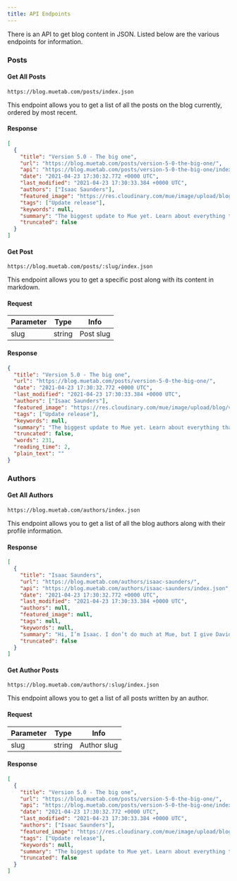```yaml
---
title: API Endpoints
---
```


There is an API to get blog content in JSON. Listed below are the various endpoints for information.

### Posts
#### Get All Posts
```https://blog.muetab.com/posts/index.json```

This endpoint allows you to get a list of all the posts on the blog currently, ordered by most recent.
#### Response
```json
[
  {
	"title": "Version 5.0 - The big one",
	"url": "https://blog.muetab.com/posts/version-5-0-the-big-one/",
	"api": "https://blog.muetab.com/posts/version-5-0-the-big-one/index.json",
	"date": "2021-04-23 17:30:32.772 +0000 UTC",
	"last_modified": "2021-04-23 17:30:33.384 +0000 UTC",
	"authors": ["Isaac Saunders"],
	"featured_image": "https://res.cloudinary.com/mue/image/upload/blog/version-5-0-the-big-one.webp",
	"tags": ["Update release"],
	"keywords": null,
	"summary": "The biggest update to Mue yet. Learn about everything that was added to Mue in the new 5.0 release.",
	"truncated": false
  }
]
```

#### Get Post
```https://blog.muetab.com/posts/:slug/index.json```

This endpoint allows you to get a specific post along with its content in markdown.
#### Request
Parameter | Type | Info
--- | --- | ---
slug | string | Post slug
#### Response
```json
{
  "title": "Version 5.0 - The big one",
  "url": "https://blog.muetab.com/posts/version-5-0-the-big-one/",
  "date": "2021-04-23 17:30:32.772 +0000 UTC",
  "last_modified": "2021-04-23 17:30:33.384 +0000 UTC",
  "authors": ["Isaac Saunders"],
  "featured_image": "https://res.cloudinary.com/mue/image/upload/blog/version-5-0-the-big-one.webp",
  "tags": ["Update release"],
  "keywords": null,
  "summary": "The biggest update to Mue yet. Learn about everything that was added to Mue in the new 5.0 release.",
  "truncated": false,
  "words": 231,
  "reading_time": 2,
  "plain_text": ""
}
```

### Authors
#### Get All Authors
```https://blog.muetab.com/authors/index.json```

This endpoint allows you to get a list of all the blog authors along with their profile information.
#### Response
```json
[
  {
	"title": "Isaac Saunders",
	"url": "https://blog.muetab.com/authors/isaac-saunders/",
	"api": "https://blog.muetab.com/authors/isaac-saunders/index.json",
	"date": "2021-04-23 17:30:32.772 +0000 UTC",
	"last_modified": "2021-04-23 17:30:33.384 +0000 UTC",
	"authors": null,
	"featured_image": null,
	"tags": null,
	"keywords": null,
	"summary": "Hi, I’m Isaac. I don’t do much at Mue, but I give David and Alex huge lists of things to improve. 😆",
	"truncated": false
  }
]
```

#### Get Author Posts
```https://blog.muetab.com/authors/:slug/index.json```

This endpoint allows you to get a list of all posts written by an author.
#### Request
Parameter | Type | Info
--- | --- | ---
slug | string | Author slug
#### Response
```json
[
  {
	"title": "Version 5.0 - The big one",
	"url": "https://blog.muetab.com/posts/version-5-0-the-big-one/",
	"api": "https://blog.muetab.com/posts/version-5-0-the-big-one/index.json",
	"date": "2021-04-23 17:30:32.772 +0000 UTC",
	"last_modified": "2021-04-23 17:30:33.384 +0000 UTC",
	"authors": ["Isaac Saunders"],
	"featured_image": "https://res.cloudinary.com/mue/image/upload/blog/version-5-0-the-big-one.webp",
	"tags": ["Update release"],
	"keywords": null,
	"summary": "The biggest update to Mue yet. Learn about everything that was added to Mue in the new 5.0 release.",
	"truncated": false
  }
]    
```

